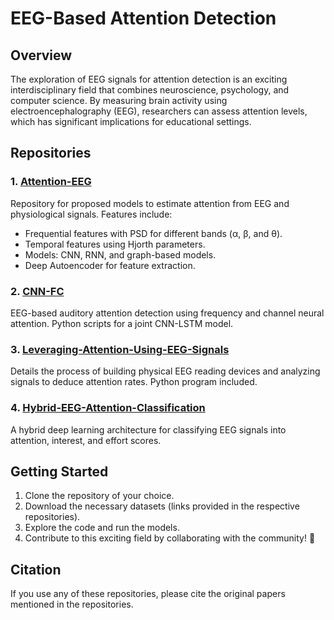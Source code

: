 # EEG-Based Attention Detection


## Overview
The exploration of EEG signals for attention detection is an exciting interdisciplinary field that combines neuroscience, psychology, and computer science. By measuring brain activity using electroencephalography (EEG), researchers can assess attention levels, which has significant implications for educational settings.

## Repositories

### 1. [Attention-EEG](https://github.com/numediart/Attention-EEG)
Repository for proposed models to estimate attention from EEG and physiological signals. Features include:
- Frequential features with PSD for different bands (α, β, and θ).
- Temporal features using Hjorth parameters.
- Models: CNN, RNN, and graph-based models.
- Deep Autoencoder for feature extraction.

### 2. [CNN-FC](https://github.com/FoadMsl/EEG_Auditory_Attention_Detection)
EEG-based auditory attention detection using frequency and channel neural attention. Python scripts for a joint CNN-LSTM model.

### 3. [Leveraging-Attention-Using-EEG-Signals](https://github.com/SCUT-IEL/CNN-CM)
Details the process of building physical EEG reading devices and analyzing signals to deduce attention rates. Python program included.

### 4. [Hybrid-EEG-Attention-Classification](https://github.com/Jeffrey-Chau/EEG-Data-for-Mental-State-Detection-Code)
A hybrid deep learning architecture for classifying EEG signals into attention, interest, and effort scores.

## Getting Started
1. Clone the repository of your choice.
2. Download the necessary datasets (links provided in the respective repositories).
3. Explore the code and run the models.
4. Contribute to this exciting field by collaborating with the community! 🌟

## Citation
If you use any of these repositories, please cite the original papers mentioned in the repositories.
